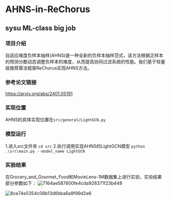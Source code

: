# AHNS-in-ReChorus
## sysu ML-class big job
### 项目介绍
自适应难度负样本抽样(AHNS)是一种全新的负样本抽样范式，该方法根据正样本的预测分数动态调整负样本的难度，从而提高协同过滤系统的性能。我们基于轻量级推荐算法框架ReChorus实现AHNS方法。

### 参考论文链接
https://arxiv.org/abs/2401.05191

### 实现位置
AHNS的具体实现位置在`src/general/LightGCN.py`

### 模型运行
1.进入src文件夹
`cd src`
2.执行调用实现AHNS的LightGCN模型
`python .\src\main.py --model_name LightGCN`

### 实验结果
在Grocery_and_Gourmet_Food和MovieLens-1M数据集上进行实验，实验结果部分参数如下：
![7164ae587800fe4cda928371f23b448](https://github.com/user-attachments/assets/4544797a-4196-4000-abb4-ea2779e2675a)

![8ce74e5354c08b13d6bba6a9f99d2e6](https://github.com/user-attachments/assets/4169e2c5-68db-4ecc-ab43-600fdb39bd57)
